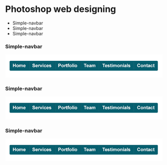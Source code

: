 # Photoshop web designing
<!--index-->
<ul class="unstyled">
  <li>Simple-navbar<a href="#psd1"></a></li>
  <li>Simple-navbar<a href="#psd2"></a></li>
  <li>Simple-navbar<a href="#psd3"></a></li>
</ul>
<!--content-->
<h3 id="psd1">Simple-navbar</h3>
<img src="psds_demo/1-simple-navbar.png"/>
<h3 id="psd2">Simple-navbar</h3>
<img src="psds_demo/1-simple-navbar.png"/>
<h3 id="psd3">Simple-navbar</h3>
<img src="psds_demo/1-simple-navbar.png"/>